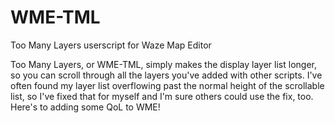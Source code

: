 # WME-TML
Too Many Layers userscript for Waze Map Editor

Too Many Layers, or WME-TML, simply makes the display layer list longer, so you can scroll through all the layers you've added with other scripts. I've often found my layer list overflowing past the normal height of the scrollable list, so I've fixed that for myself and I'm sure others could use the fix, too. Here's to adding some QoL to WME!
